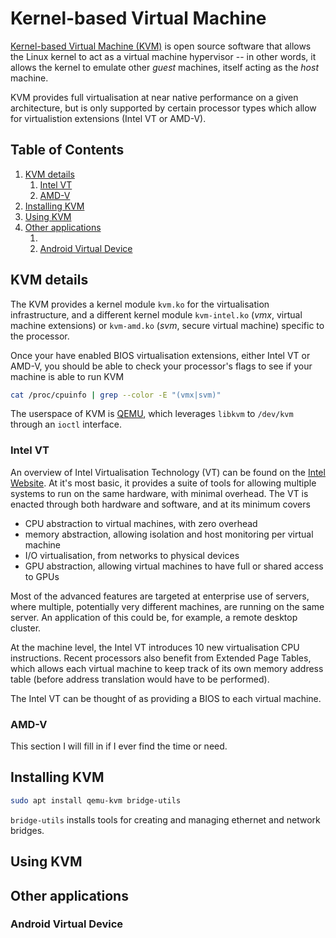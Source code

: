 # Kernel-based Virtual Machine

[Kernel-based Virtual Machine (KVM)](http://linux-kvm.org/) is open source software that allows the Linux kernel to act as a virtual machine hypervisor -- in other words, it allows the kernel to emulate other *guest* machines, itself acting as the *host* machine.

KVM provides full virtualisation at near native performance on a given architecture, but is only supported by certain processor types which allow for virtualistion extensions (Intel VT or AMD-V).

<!--BEGIN TOC-->
## Table of Contents
1. [KVM details](#kvm-details)
    1. [Intel VT](#intel-vt)
    2. [AMD-V](#amd-v)
2. [Installing KVM](#installing-kvm)
3. [Using KVM](#using-kvm)
4. [Other applications](#other-applications)
    1. [](#)
    2. [Android Virtual Device](#android-virtual-device)

<!--END TOC-->

## KVM details
The KVM provides a kernel module `kvm.ko` for the virtualisation infrastructure, and a different kernel module `kvm-intel.ko` (*vmx*, virtual machine extensions) or `kvm-amd.ko` (*svm*, secure virtual machine) specific to the processor.

Once your have enabled BIOS virtualisation extensions, either Intel VT or AMD-V, you should be able to check your processor's flags to see if your machine is able to run KVM
```bash
cat /proc/cpuinfo | grep --color -E "(vmx|svm)"
```

The userspace of KVM is [QEMU](https://www.qemu.org/), which leverages `libkvm` to `/dev/kvm` through an `ioctl` interface.

### Intel VT
An overview of Intel Virtualisation Technology (VT) can be found on the [Intel Website](https://www.intel.com/content/www/us/en/virtualization/virtualization-technology/intel-virtualization-technology.html). At it's most basic, it provides a suite of tools for allowing multiple systems to run on the same hardware, with minimal overhead. The VT is enacted through both hardware and software, and at its minimum covers
- CPU abstraction to virtual machines, with zero overhead
- memory abstraction, allowing isolation and host monitoring per virtual machine 
- I/O virtualisation, from networks to physical devices
- GPU abstraction, allowing virtual machines to have full or shared access to GPUs

Most of the advanced features are targeted at enterprise use of servers, where multiple, potentially very different machines, are running on the same server. An application of this could be, for example, a remote desktop cluster.

At the machine level, the Intel VT introduces 10 new virtualisation CPU instructions. Recent processors also benefit from Extended Page Tables, which allows each virtual machine to keep track of its own memory address table (before address translation would have to be performed).

The Intel VT can be thought of as providing a BIOS to each virtual machine.

### AMD-V
This section I will fill in if I ever find the time or need.

## Installing KVM
```bash
sudo apt install qemu-kvm bridge-utils 
```
`bridge-utils` installs tools for creating and managing ethernet and network bridges.


## Using KVM

## Other applications

###

### Android Virtual Device
